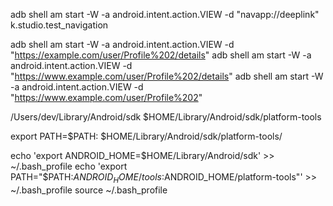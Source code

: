 adb shell am start -W -a android.intent.action.VIEW -d "navapp://deeplink" k.studio.test_navigation

adb shell am start -W -a android.intent.action.VIEW -d "https://example.com/user/Profile%202/details"
adb shell am start -W -a android.intent.action.VIEW -d "https://www.example.com/user/Profile%202/details"
adb shell am start -W -a android.intent.action.VIEW -d "https://www.example.com/user/Profile%202"


/Users/dev/Library/Android/sdk
$HOME/Library/Android/sdk/platform-tools

export PATH=$PATH: $HOME/Library/Android/sdk/platform-tools/


echo 'export ANDROID_HOME=$HOME/Library/Android/sdk' >> ~/.bash_profile
echo 'export PATH="$PATH:$ANDROID_HOME/tools:$ANDROID_HOME/platform-tools"' >> ~/.bash_profile
source ~/.bash_profile
